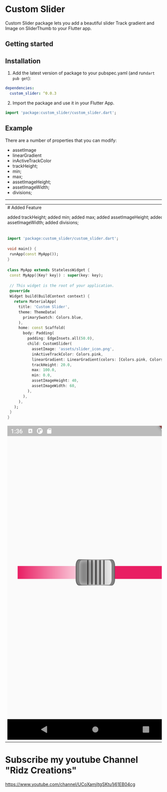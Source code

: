 <!--
This README describes the package. If you publish this package to pub.dev,
this README's contents appear on the landing page for your package.

For information about how to write a good package README, see the guide for
[writing package pages](https://dart.dev/guides/libraries/writing-package-pages).

For general information about developing packages, see the Dart guide for
[creating packages](https://dart.dev/guides/libraries/create-library-packages)
and the Flutter guide for
[developing packages and plugins](https://flutter.dev/developing-packages).
-->


# Custom Slider

Custom Slider package lets you add a beautiful slider Track gradient and Image on SliderThumb to your Flutter app.

## Getting started

## Installation

1. Add the latest version of package to your pubspec.yaml (and run`dart pub get`):
```yaml
dependencies:
  custom_slider: ^0.0.3
```
2. Import the package and use it in your Flutter App.
```dart
import 'package:custom_slider/custom_slider.dart';
```

## Example
There are a number of properties that you can modify:

 - assetImage
 - linearGradient
 - inActiveTrackColor
  - trackHeight;
  - min;
  - max;
  - assetImageHeight;
  - assetImageWidth;
  - divisions;



 <hr>

 <table>
  <tr>
  <td>
  # Added Feature

   added  trackHeight;
   added  min;
   added  max;
   added  assetImageHeight;
   added  assetImageWidth;
   added  divisions;
   </td>
   </tr>
 <tr>
 <td>

 ```dart
import 'package:custom_slider/custom_slider.dart';

void main() {
  runApp(const MyApp());
}

class MyApp extends StatelessWidget {
  const MyApp({Key? key}) : super(key: key);

  // This widget is the root of your application.
  @override
  Widget build(BuildContext context) {
    return MaterialApp(
      title: 'Custom Slider',
      theme: ThemeData(
        primarySwatch: Colors.blue,
      ),
      home: const Scaffold(
        body: Padding(
          padding: EdgeInsets.all(50.0),
          child: CustomSlider(
            assetImage: 'assets/slider_icon.png',
            inActiveTrackColor: Colors.pink,
            linearGradient: LinearGradient(colors: [Colors.pink, Colors.white]),
            trackHeight: 20.0,
            max: 100.0,
            min: 0.0,
            assetImageHeight: 40,
            assetImageWidth: 60,
          ),
        ),
      ),
    );
  }
}
 ```
 </td>
 </tr>
 <tr>
  <td>
  <img  src="https://github.com/MohammadRijwan/custom_slider/blob/master/Screenshot_1646294803.png"  alt="">
  </td>
  </tr>

 </table>

# Subscribe my youtube Channel "Ridz Creations"
https://www.youtube.com/channel/UCoXamjItgSKtu1j61EB04cg
